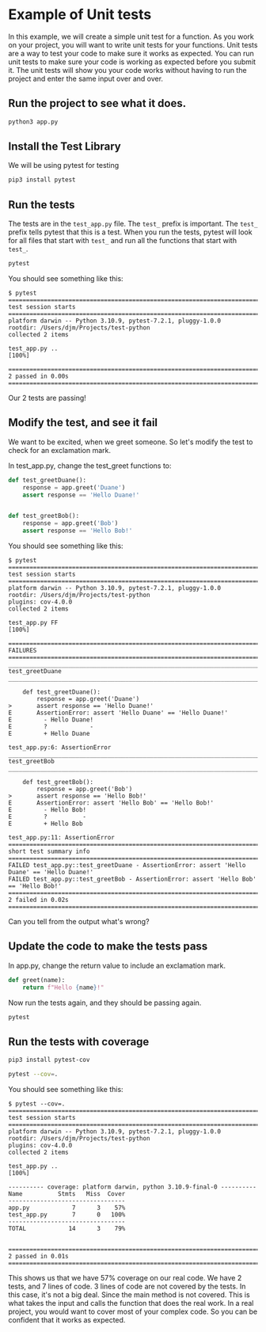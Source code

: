 # Example of Unit tests

In this example, we will create a simple unit test for a function. As you work on your project, you will want to write unit tests for your functions. Unit tests are a way to test your code to make sure it works as expected. You can run unit tests to make sure your code is working as expected before you submit it. The unit tests will show you your code works without having to run the project and enter the same input over and over.

## Run the project to see what it does. 

```bash
python3 app.py
```

## Install the Test Library

We will be using pytest for testing 

```bash
pip3 install pytest
```

## Run the tests

The tests are in the `test_app.py` file. The `test_` prefix is important. The `test_` prefix tells pytest that this is a test.
When you run the tests, pytest will look for all files that start with `test_` and run all the functions that start with `test_`.

```bash
pytest
```

You should see something like this:

```
$ pytest
======================================================================================================= test session starts =======================================================================================================
platform darwin -- Python 3.10.9, pytest-7.2.1, pluggy-1.0.0
rootdir: /Users/djm/Projects/test-python
collected 2 items                                                                                                                                                                                                                 

test_app.py ..                                                                                                                                                                                                              [100%]

======================================================================================================== 2 passed in 0.00s ========================================================================================================
```

Our 2 tests are passing!

## Modify the test, and see it fail

We want to be excited, when we greet someone. So let's modify the test to check for an exclamation mark. 

In test_app.py, change the test_greet functions to:

```python   
def test_greetDuane():
    response = app.greet('Duane')
    assert response == 'Hello Duane!'


def test_greetBob():
    response = app.greet('Bob')
    assert response == 'Hello Bob!'
```

You should see something like this:

```
$ pytest
======================================================================================================= test session starts =======================================================================================================
platform darwin -- Python 3.10.9, pytest-7.2.1, pluggy-1.0.0
rootdir: /Users/djm/Projects/test-python
plugins: cov-4.0.0
collected 2 items                                                                                                                                                                                                                 

test_app.py FF                                                                                                                                                                                                              [100%]

============================================================================================================ FAILURES =============================================================================================================
_________________________________________________________________________________________________________ test_greetDuane _________________________________________________________________________________________________________

    def test_greetDuane():
        response = app.greet('Duane')
>       assert response == 'Hello Duane!'
E       AssertionError: assert 'Hello Duane' == 'Hello Duane!'
E         - Hello Duane!
E         ?            -
E         + Hello Duane

test_app.py:6: AssertionError
__________________________________________________________________________________________________________ test_greetBob __________________________________________________________________________________________________________

    def test_greetBob():
        response = app.greet('Bob')
>       assert response == 'Hello Bob!'
E       AssertionError: assert 'Hello Bob' == 'Hello Bob!'
E         - Hello Bob!
E         ?          -
E         + Hello Bob

test_app.py:11: AssertionError
===================================================================================================== short test summary info =====================================================================================================
FAILED test_app.py::test_greetDuane - AssertionError: assert 'Hello Duane' == 'Hello Duane!'
FAILED test_app.py::test_greetBob - AssertionError: assert 'Hello Bob' == 'Hello Bob!'
======================================================================================================== 2 failed in 0.02s ========================================================================================================
```

Can you tell from the output what's wrong?

## Update the code to make the tests pass
 
In app.py, change the return value to include an exclamation mark.

```python   
def greet(name):
    return f"Hello {name}!"
```

Now run the tests again, and they should be passing again.


```bash
pytest
```

## Run the tests with coverage

```bash
pip3 install pytest-cov

pytest --cov=.
```

You should see something like this:

```
$ pytest --cov=.
======================================================================================================= test session starts =======================================================================================================
platform darwin -- Python 3.10.9, pytest-7.2.1, pluggy-1.0.0
rootdir: /Users/djm/Projects/test-python
plugins: cov-4.0.0
collected 2 items                                                                                                                                                                                                                 

test_app.py ..                                                                                                                                                                                                              [100%]

---------- coverage: platform darwin, python 3.10.9-final-0 ----------
Name          Stmts   Miss  Cover
---------------------------------
app.py            7      3    57%
test_app.py       7      0   100%
---------------------------------
TOTAL            14      3    79%


======================================================================================================== 2 passed in 0.01s ========================================================================================================
```

This shows us that we have 57% coverage on our real code. We have 2 tests, and 7 lines of code. 3 lines of code are not covered by the tests.
In this case, it's not a big deal. Since the main method is not covered. This is what takes the input and calls the function that does the real work. In a real project, you would want to cover most of your complex code. So you can be confident that it works as expected.


